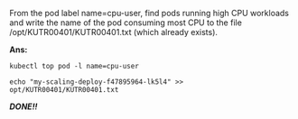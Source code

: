 From the pod label name=cpu-user, find pods running high CPU workloads and write the name of the pod consuming most CPU to the file /opt/KUTR00401/KUTR00401.txt (which already exists).

**Ans:**

```
kubectl top pod -l name=cpu-user

echo "my-scaling-deploy-f47895964-lk5l4" >> opt/KUTR00401/KUTR00401.txt
```

***DONE!!***

